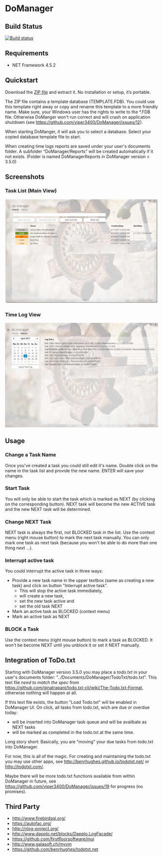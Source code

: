 # DoManager

## Build Status

[![Build status](https://ci.appveyor.com/api/projects/status/1n7pxro8vo9k2l3h?svg=true)](https://ci.appveyor.com/project/viper3400/domanager)

## Requirements

* NET Framework 4.5.2

## Quickstart

Download the [ZIP file](https://github.com/viper3400/DoManager/releases/latest) and extract it. No installation or setup, it’s portable.

The ZIP file contains a template database (TEMPLATE.FDB). You could use this template right away or copy and rename this template to a more friendly name. Make sure, your Windows user has the rights to write to the *.FDB file. Otherwise DoManger won't run correct and will crash on application shutdown (see https://github.com/viper3400/DoManager/issues/12).

When starting DoManger, it will ask you to select a database. Select your copied database template file to start.

When creating time logs reports are saved under your user's documents folder. A subfolder “DoManager/Reports” will be created automatically if it not exists. (Folder is named DoManagerReports in DoManager version < 3.5.0)

## Screenshots

### Task List (Main View)

![alt text](docs/images/MainWindow.png "DoManager Main View")

### Time Log View

![alt text](docs/images/TimeLogView.png "DoManager TimeLog View")

## Usage

### Change a Task Name

Once you've created a task you could still edit it's name. Double click on the name in the task list and provide the new name. ENTER will save your changes.

### Start Task

You will only be able to start the task which is marked as NEXT (by clicking on the corresponding button). NEXT task will become the new ACTIVE task and the new NEXT task will be determined.

### Change NEXT Task

NEXT task is always the first, not BLOCKED task in the list. Use the context menu (right mouse button) to mark the next task manually. You can only mark one task as next task (because you won't be able to do more than one thing next ...).

### Interrupt active task

You could interrupt the active task in three ways:

* Provide a new task name in the upper textbox (same as creating a new task) and click on button "Interrupt active task".
  * This will stop the active task immediately,
  * will create a new task, 
  * set the new task active and 
  * set the old task NEXT
* Mark an active task as BLOCKED (context menu)
* Mark an active task as NEXT

### BLOCK a Task

Use the context menu (right mouse button) to mark a task as BLOCKED. It won't be become NEXT until you unblock it or set it NEXT manually.

## Integration of ToDo.txt

Starting with DoManager version 3.5.0 you may place a *todo.txt* in your user's documents folder: "../Documents/DoManager/TodoTxt/todo.txt". This text file *need to match the spec* from https://github.com/ginatrapani/todo.txt-cli/wiki/The-Todo.txt-Format, otherwise nothing will happen at all.

If this text file exists, the button "Load Todo.txt" will be enabled in DoManager UI. On click, all tasks from todo.txt, wich are due or overdue today:
 * will be inserted into DoManager task queue and will be availbale as NEXT tasks
 * will be marked as completed in the todo.txt at the same time.
 
Long story short: Basically, you are "moving" your due tasks from todo.txt into DoManager.

For now, this is all of the magic. For creating and maintaining the todo.txt you may use other apps, see http://benrhughes.github.io/todotxt.net/ or http://todotxt.com/.

Maybe there will be more todo.txt functions available from within DoManager in future, see https://github.com/viper3400/DoManager/issues/19 for progress (no promises).

## Third Party 

* http://www.firebirdsql.org/
* https://autofac.org/
* http://nlog-project.org/
* http://www.dapplo.net/blocks/Dapplo.LogFacade/
* https://github.com/firstfloorsoftware/mui
* http://www.galasoft.ch/mvvm
* https://github.com/benrhughes/todotxt.net

